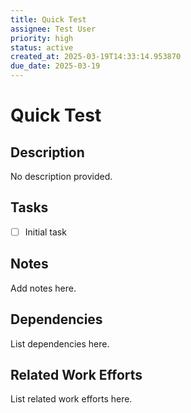 ```yaml
---
title: Quick Test
assignee: Test User
priority: high
status: active
created_at: 2025-03-19T14:33:14.953870
due_date: 2025-03-19
---
```


# Quick Test

## Description
No description provided.

## Tasks
- [ ] Initial task

## Notes
Add notes here.

## Dependencies
List dependencies here.

## Related Work Efforts
List related work efforts here.